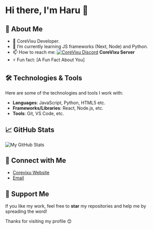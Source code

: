 # Hi there, I'm Haru 👋

## 🚀 About Me

- 🔭 CoreVixu Developer.
- 🌱 I’m currently learning JS frameworks (Next, Node) and Python.
- 📫 How to reach me: 
  [![CoreVixu Discord](https://cdn.discordapp.com/icons/1242816814048608256/1e5fdfd4f863fde128db7763fc6a7820.webp?size=48)](https://discord.gg/cscynMxKmm) **CoreVixu Server**
- ⚡ Fun fact: [A Fun Fact About You]

## 🛠️ Technologies & Tools

Here are some of the technologies and tools I work with:

- **Languages**: JavaScript, Python, HTML5 etc.
- **Frameworks/Libraries**: React, Node.js,  etc.
- **Tools**: Git, VS Code, etc.

## 📈 GitHub Stats

![My GitHub Stats](https://github-readme-stats.vercel.app/api?username=clashisharu&show_icons=true&hide_title=true&count_private=true&hide=prs&theme=radical)

## 🔗 Connect with Me

- [Corevixu Website](https://abd.arshad.pk)
- [Email](mailto:clashisharu@gmail.com)

## 💬 Support Me

If you like my work, feel free to **star** my repositories and help me by spreading the word!

Thanks for visiting my profile 😊

